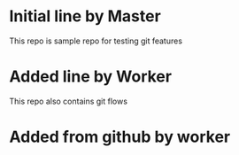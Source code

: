 # Initial line by Master
This repo is sample repo for testing git features

# Added line by Worker
This repo also contains git flows

# Added from github by worker
